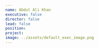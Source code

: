 ```yaml
---
name: Abdul Ali Khan
executive: false
director: false
lead: false
position:  
project:  
image: ../assets/default_exec_image.png
---
```

